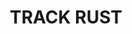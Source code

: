 ---
title: "TRACK RUST"
price: "TBA"
desc: "Opis nije dostupan"
img_path: "/assets/img/A.MIG-3008.jpg"
brand: AMMO
available: true
cat: "weathering"
subcat: "PIGMENTS (35 mL)"
subsubcat: "SS"
---